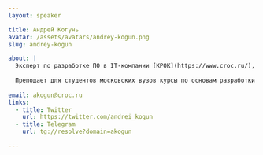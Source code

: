 ```yaml
---
layout: speaker

title: Андрей Когунь
avatar: /assets/avatars/andrey-kogun.png
slug: andrey-kogun

about: |
  Эксперт по разработке ПО в IT-компании [КРОК](https://www.croc.ru/), более 15 лет в IT. За свою карьеру принял участие в большом количестве проектов по заказной разработке, в основном систем электронного документооборота и автоматизации бизнес-процессов для ряда крупных российских компаний в роли ведущего разработчика и архитектора.
  
  Преподает для студентов московских вузов курсы по основам разработки с применением Java-технологий. Разрабатывает и проводит тренинги повышения квалификации для практикующих разработчиков. Организатор и лидер московского сообщества Java-разработчиков [jug.msk.ru](http://jug.msk.ru). Кроме организации встреч сообщества в Москве, занимается организацией и развитием региональных сообществ разработчиков.
  
email: akogun@croc.ru
links:
  - title: Twitter
    url: https://twitter.com/andrei_kogun
  - title: Telegram
    url: tg://resolve?domain=akogun

---
```


